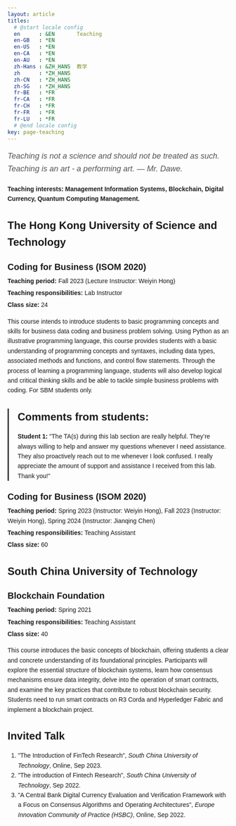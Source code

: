 ```yaml
---
layout: article
titles:
  # @start locale config
  en      : &EN       Teaching
  en-GB   : *EN
  en-US   : *EN
  en-CA   : *EN
  en-AU   : *EN
  zh-Hans : &ZH_HANS  教学
  zh      : *ZH_HANS
  zh-CN   : *ZH_HANS
  zh-SG   : *ZH_HANS
  fr-BE   : *FR
  fr-CA   : *FR
  fr-CH   : *FR
  fr-FR   : *FR
  fr-LU   : *FR
  # @end locale config
key: page-teaching
---
```


<head>
  <meta charset="UTF-8">
  <meta name="viewport" content="width=device-width, initial-scale=1.0">
  <link href="https://fonts.googleapis.com/css2?family=Merriweather:wght@700&family=Playfair+Display:wght@700&display=swap" rel="stylesheet">
</head>

<p class="quote">Teaching is not a science and should not be treated as such. Teaching is an art - a performing art. — Mr. Dawe.</p>

<p class="teaching-interests">Teaching interests: Management Information Systems, Blockchain, Digital Currency, Quantum Computing Management.</p>

<h2>The Hong Kong University of Science and Technology</h2>

<div class="course-title">Coding for Business (ISOM 2020)</div>
<div class="course-details">
    <p><strong>Teaching period:</strong> Fall 2023 (Lecture Instructor: Weiyin Hong)</p>
    <p><strong>Teaching responsibilities:</strong> Lab Instructor</p>
    <p><strong>Class size:</strong> 24</p>
</div>

<p>This course intends to introduce students to basic programming concepts and skills for business data coding and business problem solving. Using Python as an illustrative programming language, this course provides students with a basic understanding of programming concepts and syntaxes, including data types, associated methods and functions, and control flow statements. Through the process of learning a programming language, students will also develop logical and critical thinking skills and be able to tackle simple business problems with coding. For SBM students only.</p>

<div class="student-feedback">
    <h2>Comments from students:</h2>
    <p><strong>Student 1:</strong> "The TA(s) during this lab section are really helpful. They’re always willing to help and answer my questions whenever I need assistance. They also proactively reach out to me whenever I look confused. I really appreciate the amount of support and assistance I received from this lab. Thank you!"</p>
</div>

<div class="course-title">Coding for Business (ISOM 2020)</div>
<div class="course-details">
    <p><strong>Teaching period:</strong> Spring 2023 (Instructor: Weiyin Hong), Fall 2023 (Instructor: Weiyin Hong), Spring 2024 (Instructor: Jianqing Chen)</p>
    <p><strong>Teaching responsibilities:</strong> Teaching Assistant</p>
    <p><strong>Class size:</strong> 60</p>
</div>

<h2>South China University of Technology </h2>

<div class="course-title">Blockchain Foundation</div>
<div class="course-details">
    <p><strong>Teaching period:</strong> Spring 2021</p>
    <p><strong>Teaching responsibilities:</strong> Teaching Assistant</p>
    <p><strong>Class size:</strong> 40</p>
</div>

<p>This course introduces the basic concepts of blockchain, offering students a clear and concrete understanding of its foundational principles. Participants will explore the essential structure of blockchain systems, learn how consensus mechanisms ensure data integrity, delve into the operation of smart contracts, and examine the key practices that contribute to robust blockchain security. Students need to run smart contracts on R3 Corda and Hyperledger Fabric and implement a blockchain project.</p>

## **Invited Talk**
1. "The Introduction of FinTech Research", _South China University of Technology_, Online, Sep 2023.
2. "The introduction of Fintech Research", _South China University of Technology_, Sep 2022.
3. "A Central Bank Digital Currency Evaluation and Verification Framework with a Focus on Consensus Algorithms and Operating Architectures", _Europe Innovation Community of Practice (HSBC)_, Online, Sep 2022.


<style>
    body {
        font-family: "Lora", sans-serif;
        line-height: 1.6;
        margin: 20px;
    }

    h1 {
        font-size: 32px;
        font-weight: bold;
        margin-bottom: 20px;
    }

    h2 {
        font-size: 24px;
        font-weight: bold;
        margin-top: 30px;
        margin-bottom: 10px;
    }

    .quote {
        font-style: italic;
        font-size: 18px;
        color: #555;
        margin-bottom: 20px;
    }

    .teaching-interests {
        font-weight: bold;
        margin-bottom: 20px;
    }

    .course-title {
        font-size: 20px;
        font-weight: bold;
        margin-top: 20px;
        margin-bottom: 5px;
    }

    .course-details {
        margin-bottom: 15px;
    }

    .course-details p {
        margin: 5px 0;
    }

    .student-feedback {
        margin-top: 20px;
        padding-left: 20px;
        border-left: 3px solid #333;
    }

    .student-feedback p {
        margin-bottom: 10px;
    }
</style>